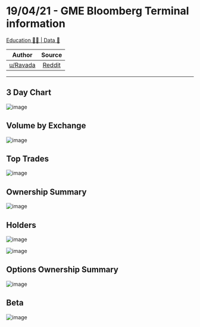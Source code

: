 19/04/21 - GME Bloomberg Terminal information
=============================================

[Education 👨‍🏫 | Data 🔢](https://www.reddit.com/r/Superstonk/search?q=flair_name%3A%22Education%20%F0%9F%91%A8%E2%80%8D%F0%9F%8F%AB%20%7C%20Data%20%F0%9F%94%A2%22&restrict_sr=1)

| Author       | Source       | 
| :-------------: |:-------------:|
|  [u/Ravada](https://www.reddit.com/user/Ravada/) | [Reddit](https://www.reddit.com/r/Superstonk/comments/mu9a2d/190421_gme_bloomberg_terminal_information/) | 

---
## 3 Day Chart
![image](https://user-images.githubusercontent.com/82035192/119138213-a591be80-ba0f-11eb-8c74-833db700e84f.png)


## Volume by Exchange
![image](https://user-images.githubusercontent.com/82035192/119138224-a9254580-ba0f-11eb-8684-b80f5d4d17b6.png)


## Top Trades
![image](https://user-images.githubusercontent.com/82035192/119138240-acb8cc80-ba0f-11eb-8a86-e4211672e737.png)


## Ownership Summary
![image](https://user-images.githubusercontent.com/82035192/119138258-b17d8080-ba0f-11eb-8194-fdd1deec81e5.png)


## Holders
![image](https://user-images.githubusercontent.com/82035192/119138275-b5a99e00-ba0f-11eb-9820-b52841331c1b.png)

![image](https://user-images.githubusercontent.com/82035192/119138290-b9d5bb80-ba0f-11eb-8a1e-794c8bb38374.png)


## Options Ownership Summary
![image](https://user-images.githubusercontent.com/82035192/119138306-bcd0ac00-ba0f-11eb-8177-4fd5f6296cc1.png)


## Beta 
![image](https://user-images.githubusercontent.com/82035192/119138335-c2c68d00-ba0f-11eb-9fd5-0b84aa3d42f8.png)
